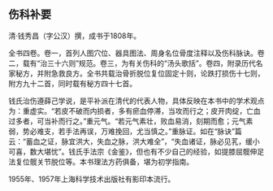 ## 伤科补要

清·钱秀昌（字公汉）撰，成书于1808年。

全书四卷。卷一，首列人图穴位、器具图法、周身名位骨度注释以及伤科脉诀。卷二，载有“治三十六则”规范。卷三，为有关伤科的“汤头歌括”。卷四，附录历代名家秘方，并附急救良方。全书共载治骨折脱位复位固定十则，论跌打损伤十七则，附方九十二首，同时载有秘方四十七首。

钱氏治伤遵薛己学说，是平补派在清代的代表人物，具体反映在本书中的学术观点为：重虚实。“若皮不破而内损者，多有瘀血停滞，当攻而行之；皮开肉绽，亡血过多者，可当补而行之。”重元气。“若元气素壮，败血易消，刻期而愈；元气素弱，势必难支，若手法再误，万难挽回，尤当慎之。”重脉证。如在“脉诀”篇云：“蓄血之证，脉宜洪大，失血之脉，洪大难全”，“失血诸证，脉必见芤，缓小可喜，数大堪忧”。钱氏手法宗《金鉴》，但也有不少自己的经验，如提膝屈髋伸足法复位髋关节脱位等。本书理法方药俱备，堪为初学指南。

1955年、1957年上海科学技术出版社有影印本流行。
